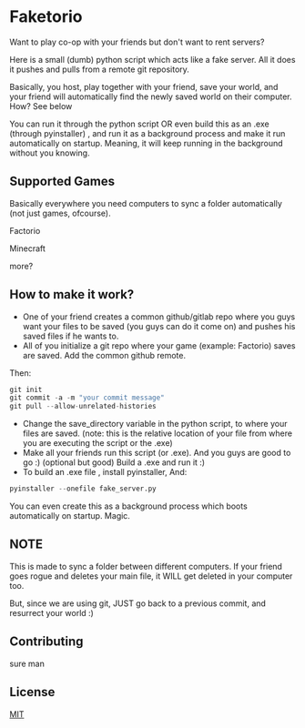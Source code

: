 
# Faketorio

Want to play co-op with your friends but don't want to rent servers?

Here is a small (dumb) python script which acts like a fake server. All it does it pushes and pulls from a remote git repository. 

Basically, you host, play together with your friend, save your world, and your friend will automatically find the newly saved world on their computer. How? See below

You can run it through the python script OR even build this as an .exe (through pyinstaller) , and run it as a background process and make it run automatically on startup. Meaning, it will keep running in the background without you knowing. 

## Supported Games

Basically everywhere you need computers to sync a folder automatically (not just games, ofcourse). 

Factorio 

Minecraft

more?

## How to make it work?

* One of your friend creates a common github/gitlab repo where you guys want your files to be saved (you guys can do it come on) and pushes his saved files if he wants to.  
* All of you initialize a git repo where your game (example: Factorio) saves are saved. Add the common github remote. 

Then:
```python
git init
git commit -a -m "your commit message"
git pull --allow-unrelated-histories
```
* Change the save_directory variable in the python script, to where your files are saved. (note: this is the relative location of your file from where you are executing the script or the .exe)
* Make all your friends run this script (or .exe). And you guys are good to go :)
(optional but good) Build a .exe and run it :) 
* To build an .exe file , install pyinstaller, And:
```python
pyinstaller --onefile fake_server.py   
```

You can even create this as a background process which boots automatically on startup. Magic. 

## NOTE

This is made to sync a folder between different computers. If your friend goes rogue and deletes your main file, it WILL get deleted in your computer too. 

But, since we are using git, JUST go back to a previous commit, and resurrect your world :) 

## Contributing

sure man

## License

[MIT](https://choosealicense.com/licenses/mit/)


